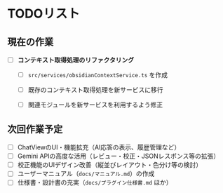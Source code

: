 # TODOリスト


## 現在の作業

- [ ] **コンテキスト取得処理のリファクタリング**
    - [ ] `src/services/obsidianContextService.ts` を作成
    - [ ] 既存のコンテキスト取得処理を新サービスに移行
    - [ ] 関連モジュールを新サービスを利用するよう修正


## 次回作業予定

- [ ] ChatViewのUI・機能拡充（AI応答の表示、履歴管理など）
- [ ] Gemini APIの高度な活用（レビュー・校正・JSONレスポンス等の拡張）
- [ ] 校正機能のUIデザイン改善（縦並びレイアウト・色分け等の検討）
- [ ] ユーザーマニュアル（`docs/マニュアル.md`）の作成
- [ ] 仕様書・設計書の充実（`docs/プラグイン仕様書.md` ほか）